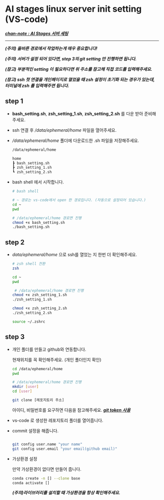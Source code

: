 # AI stages linux server init setting (VS-code)
[***chan-note : AI Stages 서버 세팅***](https://watery-monkey-d20.notion.site/AI-Stages-fc11af229b504cffbde024a394500b48)


---
***(주의) 올바른 경로에서 작업하는게 매우 중요합니다!***

***(주의) 서버가 설정 되어 있다면, step 3의 git setting 만 진행하면 됩니다.***


***(참고) 부분적인 setting 이 필요하다면 위 주소를 참고해 직접 코드를 입력해주세요.***

***(참고) ssh 첫 연결을 개인페이지로 열었을 때 zsh 설정이 초기화 되는 경우가 있는데, 터미널에 *zsh* 를 입력해주면 됩니다.***



## step 1 

- **bash_setting.sh**, **zsh_setting_1.sh**, **zsh_setting_2.sh** 를 다운 받아 준비해주세요.
- ssh 연결 후 */data/ephemeral/home* 파일을 열어주세요.
-  */data/ephemeral/home* 폴더에 다운로드한 .sh 파일을 저장해주세요.
    ```bash
    /data/ephemeral/home

    home
    ┣ bash_setting.sh
    ┣ zsh_setting_1.sh
    ┗ zsh_setting_2.sh 
    ```

- bash shell 에서 시작합니다.
    ```bash
    # bash shell

    # ~ 경로는 vs-code에서 open 한 경로입니다. (자동으로 설정되어 있습니다.)
    cd ~
    pwd

    # /data/ephemeral/home 경로면 진행    
    chmod +x bash_setting.sh
    ./bash_setting.sh
    ```

## step 2

- *data/ephemeral/home* 으로 ssh를 열었는 지 한번 더 확인해주세요.
    ```bash
    # zsh shell 전환
    zsh

    cd ~
    pwd

     # /data/ephemeral/home 경로면 진행    
    chmod +x zsh_setting_1.sh
    ./zsh_setting_1.sh

    chmod +x zsh_setting_2.sh
    ./zsh_setting_2.sh

    source ~/.zshrc
    ```

## step 3 

- 개인 폴더를 만들고 github와 연동합니다.

    현재위치를 꼭 확인해주세요. (개인 폴더인지 확인)

    ```bash
    cd /data/ephemeral/home
    pwd

    # /data/ephemeral/home 경로면 진행
    mkdir [user]
    cd [user]

    git clone [레포지토리 주소]
    ```
    아이디, 비밀번호를 요구하면 다음을 참고해주세요. [***git token 사용***](https://watery-monkey-d20.notion.site/AI-Stages-fc11af229b504cffbde024a394500b48)  




- vs-code 로 생성한 레포지토리 폴더를 열어줍니다.
    


- commit 설정을 해줍니다.
    ```bash
    
    git config user.name "your name"
    git config user.email "your email(github email)"
    ```

- 가상환경 설정
    
    만약 가상환경이 없다면 만들어 줍니다.
    ```bash
    conda create -n [] --clone base
    conda activate []
    ```

    ***(주의)라이브러리를 설치할 때 가상환경을 항상 확인해주세요.***
    









